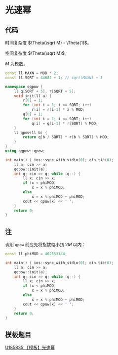 # 光速幂

## 代码

时间复杂度 $\Theta(\sqrt M) - \Theta(1)$。

空间复杂度 $\Theta(\sqrt M)$。

$M$ 为模数。

```cpp
const ll MAXN = MOD * 2;
const ll SQRT = 44682 + 1; // sqrt(MAXN) + 1

namespace qqpow {
    ll q[SQRT + 5], r[SQRT + 5];
    void init(ll a) {
        r[0] = 1;
        for (int i = 1; i <= SQRT; i++)
            r[i] = r[i-1] * a % MOD;
        q[0] = 1;
        for (int i = 1; i <= SQRT; i++)
            q[i] = q[i-1] * r[SQRT] % MOD;
    }
    ll qpow(ll b) {
        return q[b / SQRT] * r[b % SQRT] % MOD;
    }
}
using qqpow::qpow;

int main() { ios::sync_with_stdio(0); cin.tie(0);
    ll a; cin >> a;
    qqpow::init(a);
    int q; cin >> q; while (q--) {
        ll x; cin >> x;
        if (x < phiMOD)
            x = x % phiMOD;
        else
            x = x % phiMOD + phiMOD;
        cout << qpow(x) << ' ';
    }
    return 0;
}
```

## 注

调用 `qpow` 前应先将指数缩小到 $2M$ 以内：

```cpp
const ll phiMOD = 402653184;

int main() { ios::sync_with_stdio(0); cin.tie(0);
    ll a; cin >> a;
    qqpow::init(a);
    int q; cin >> q; while (q--) {
        ll x; cin >> x;
        if (x < phiMOD)
            x = x % phiMOD;
        else
            x = x % phiMOD + phiMOD;
        cout << qpow(x) << ' ';
    }
    return 0;
}
```

## 模板题目

[U185835 【模板】光速幂](https://www.luogu.com.cn/problem/U185835)